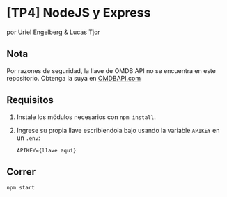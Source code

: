 # [TP4] NodeJS y Express

por Uriel Engelberg & Lucas Tjor

## Nota

Por razones de seguridad, la llave de OMDB API no se encuentra en este repositorio. Obtenga la suya en [OMDBAPI.com](https://www.omdbapi.com/)

## Requisitos

1. Instale los módulos necesarios con `npm install`.

2. Ingrese su propia llave escribiendola bajo usando la variable `APIKEY` en un `.env`:
    ```
    APIKEY={llave aquí}
    ```

## Correr

`npm start`